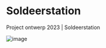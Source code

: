 # Soldeerstation
Project ontwerp 2023 | Soldeerstation


![image](https://github.com/AlexanderPetry/Soldeerstation/tree/master/CASE/CaseRender.PNG)
